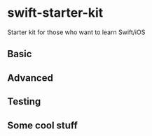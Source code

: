 # swift-starter-kit
Starter kit for those who want to learn Swift/iOS

## Basic

## Advanced

## Testing

## Some cool stuff
